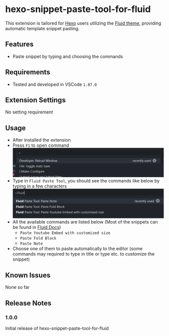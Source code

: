 # hexo-snippet-paste-tool-for-fluid

This extension is tailored for [Hexo](https://hexo.io/index.html) users utilizing the [Fluid theme](https://github.com/fluid-dev/hexo-theme-fluid), providing automatic template snippet pasting.

## Features

* Paste snippet by typing and choosing the commands

## Requirements

* Tested and developed in VSCode `1.87.0`

## Extension Settings

No setting requirement

## Usage

* After installed the extension
* Press `F1` to open command
![command](img/f1.png)
* Type in `Fluid Paste Tool`, you should see the commands like below by typing in a few characters
![commands list](img/commands.png)
* All the available commands are listed below (Most of the snippets can be found in [Fluid Docs](https://hexo.fluid-dev.com/docs/en/guide/))
  * `Paste Youtube Embed with customized size`
  * `Paste Fold Block`
  * `Paste Note`
* Choose one of them to paste automatically to the editor (some commands may required to type in title or type etc. to customize the snippet)

## Known Issues

None so far

## Release Notes

### 1.0.0

Initial release of hexo-snippet-paste-tool-for-fluid
